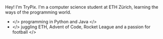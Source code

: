 Hey! I'm TryPix. I'm a computer science student at ETH Zürich, learning the ways of the programming world. 

- </> programming in Python and Java </> 
- </> juggling ETH, Advent of Code, Rocket League and a passion for football </> 


<!--START_SECTION:waka-->
<!--END_SECTION:waka-->
